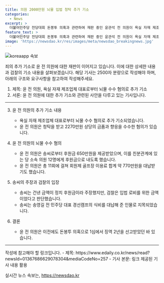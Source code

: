```yaml
---
title: 의원 2000만원 뇌물 입법 청탁 추가 기소
categories:
  - News
excerpt: >
  더불어민주당 전당대회 돈봉투 의혹과 관련하여 재판 중인 윤관석 전 의원이 욕실 자재 제조업체 대표로부터 2270만원 상당의 뇌물을 받은 혐의로 검찰에 추가 기소되었다. 송모씨로부터 후원금과 골프장 이용료 등을 수수했으며, 입법 로비를 위한 것이라는 주장에 대해 검찰은 윤 의원의 뇌물 수수 혐의를 강력히 주장하고 있다. 2021년에도 윤 의원은 돈봉투 의혹으로 징역 2년을 선고받았던 바 있다.
feature_text: >
  더불어민주당 전당대회 돈봉투 의혹과 관련하여 재판 중인 윤관석 전 의원이 욕실 자재 제조업체 대표로부터 2270만원 상당의 뇌물을 받은 혐의로 검찰에 추가 기소되었다. 송모씨로부터 후원금과 골프장 이용료 등을 수수했으며, 입법 로비를 위한 것이라는 주장에 대해 검찰은 윤 의원의 뇌물 수수 혐의를 강력히 주장하고 있다. 2021년에도 윤 의원은 돈봉투 의혹으로 징역 2년을 선고받았던 바 있다.
image: 'https://newsdao.kr/res/images/meta/newsdao_breakingnews.jpg'
---
```


<p><img src="https://newsdao.kr/res/images/meta/newsdao_breakingnews.jpg" alt="koreaapp 속보" /></p>

<p>죄의 추가 기소로 윤 전 의원에 대한 재판이 이어지고 있습니다. 이에 대한 상세한 내용과 검찰의 기소 내용을 살펴보겠습니다. 해당 기사는 2500자 분량으로 작성해야 하며, 아래의 구조와 요구사항을 참고하여 작성해주세요.</p>

<ol>
<li>제목: 윤 전 의원, 욕실 자재 제조업체 대표로부터 뇌물 수수 혐의로 추가 기소</li>
<li>서론: 윤 전 의원에 대한 추가 기소와 관련된 사안을 다루고 있는 기사입니다.</li>
</ol>

<hr />

<ol start="3">
<li><p>윤 전 의원의 추가 기소 내용</p>

<ul>
<li>욕실 자재 제조업체 대표로부터 뇌물 수수 혐의로 추가 기소되었습니다.</li>
<li>윤 전 의원은 청탁을 받고 2270만원 상당의 금품과 향응을 수수한 혐의가 있습니다.</li>
</ul></li>
<li><p>윤 전 의원의 뇌물 수수 혐의</p>

<ul>
<li>윤 전 의원은 송씨로부터 후원금 650만원을 제공받았으며, 이를 친분관계에 있는 당 소속 의원 12명에게 후원금으로 내도록 했습니다.</li>
<li>윤 전 의원은 총 11회에 걸쳐 회원제 골프장 이용료 합계 약 770만원을 대납받기도 했습니다.</li>
</ul></li>
<li><p>송씨의 주장과 검찰의 입장</p>

<ul>
<li>송씨는 건낸 금액이 정치 후원금이라 주장했지만, 검찰은 입법 로비를 위한 금액이었다고 판단했습니다.</li>
<li>송씨는 송영길 전 민주당 대표 경선캠프의 식비를 대납해 준 인물로 지목되었습니다.</li>
</ul></li>
<li><p>결론</p>

<ul>
<li>윤 전 의원은 이전에도 돈봉투 의혹으로 1심에서 징역 2년을 선고받았던 바 있습니다.</li>
</ul></li>
</ol>

<hr />

<p>작성에 참고해야 할 링크입니다.
- 제목: https://www.edaily.co.kr/news/read?newsId=01367686629078304&amp;mediaCodeNo=257
- 기사 본문: 링크 제공된 기사 내용 활용</p>
실시간 뉴스 속보는, <a href="https://newsdao.kr" rel="dofollow">https://newsdao.kr</a>


